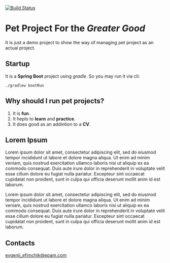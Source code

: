[![Build Status](https://travis-ci.com/thejerome/demo-pet-project.svg?branch=master)](https://travis-ci.com/thejerome/demo-pet-project)

# Pet Project For the *Greater Good*

It is just a demo project to show the way of managing pet project as an actual project.

## Startup
It is a **Spring Boot** project using *gradle*. So you may run it via cli:
    
    ./gradlew bootRun

## Why should I run pet projects?
1. It is **fun**.
1. It hepls to **learn** and **practice**.
1. It does good as an addintion to a **CV**.



## Lorem Ipsum
Lorem ipsum dolor sit amet, consectetur adipiscing elit, sed do eiusmod tempor incididunt ut labore et dolore magna aliqua. Ut enim ad minim veniam, quis nostrud exercitation ullamco laboris nisi ut aliquip ex ea commodo consequat. Duis aute irure dolor in reprehenderit in voluptate velit esse cillum dolore eu fugiat nulla pariatur. Excepteur sint occaecat cupidatat non proident, sunt in culpa qui officia deserunt mollit anim id est laborum.

Lorem ipsum dolor sit amet, consectetur adipiscing elit, sed do eiusmod tempor incididunt ut labore et dolore magna aliqua. Ut enim ad minim veniam, quis nostrud exercitation ullamco laboris nisi ut aliquip ex ea commodo consequat. Duis aute irure dolor in reprehenderit in voluptate velit esse cillum dolore eu fugiat nulla pariatur. Excepteur sint occaecat cupidatat non proident, sunt in culpa qui officia deserunt mollit anim id est laborum.

## Contacts
evgenii_efimchik@epam.com
